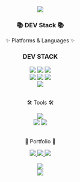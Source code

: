 <div align=center>
	<img src="https://capsule-render.vercel.app/api?type=waving&color=auto&height=200&section=header&text=@seung-u%20page!&fontSize=90" />	
</div>
<div align=center>
	<h3>📚 DEV Stack 📚</h3>
	<p>✨ Platforms & Languages ✨</p>
</div>

<div align="center">
<h3>DEV STACK</h3>
	<img src="https://img.shields.io/badge/HTML5-E34F26?style=flat&logo=HTML5&logoColor=white" />
	<img src="https://img.shields.io/badge/CSS3-1572B6?style=flat&logo=CSS3&logoColor=white" />
	<img src="https://img.shields.io/badge/JavaScript-F7DF1E?style=flat&logo=JavaScript&logoColor=white" />
	<br>
  <img src="https://img.shields.io/badge/django-092E20?style=flat-square&amp;logo=django&amp;logoColor=white">
  <img src="https://img.shields.io/badge/React-61DAFB?style=flat-square&amp;logo=React&amp;logoColor=black">
  <img src="https://img.shields.io/badge/Tailwind CSS-06B6D4?style=flat-square&amp;logo=Tailwind CSS&amp;logoColor=white">
	<br>
	<img src="https://img.shields.io/badge/Linux-FCC624?style=flat&logo=Linux&logoColor=white" />
</div>
<br>
<div align=center>
	<p>🛠 Tools 🛠</p>
</div>
<div align=center>
	<img src="https://img.shields.io/badge/Visual%20Studio%20Code-007ACC?style=flat&logo=VisualStudioCode&logoColor=white" />
	<br>
	<img src="https://img.shields.io/badge/AWS-232F3E?style=flat&logo=AmazonAWS&logoColor=white" />
	<img src="https://img.shields.io/badge/GitHub-181717?style=flat&logo=GitHub&logoColor=white" />
</div>
<br>
<div align=center>
	<p>🎨 Portfolio 🎨</p>
</div>
<div align=center>
	<a href="https://seung-u.com">
		<img src="https://img.shields.io/badge/Portfolio-FF3633?style=flat&logo=Micro.blog&logoColor=white" />
	</a>
	<a href="mailto:xjinseo@gmail.com">
		<img src="https://img.shields.io/badge/Mail-30B980?style=flat&logo=Gmail&logoColor=white" />
	</a>
	<a href="https://fortune-town-e75.notion.site/seung-u-aabb30f464cf4b76b15cb349d432ae20?pvs=4">
		<img src="https://img.shields.io/badge/Notion-000000?style=flat&logo=Notion&logoColor=white" />
	</a>
	<br>
</div>
<div align=center>
	<br>
<img src="https://github-readme-stats.vercel.app/api/top-langs/?username=seung-u&layout=compact">
<br>
<img src="https://github-readme-stats.vercel.app/api?username=seung-u&show_icons=true">
